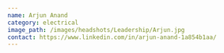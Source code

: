 ```yaml
---
name: Arjun Anand
category: electrical
image_path: /images/headshots/Leadership/Arjun.jpg
contact: https://www.linkedin.com/in/arjun-anand-1a854b1aa/
---
```

